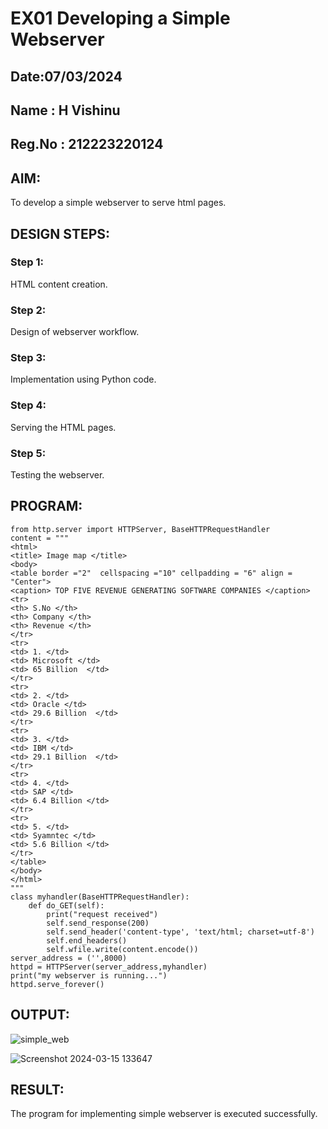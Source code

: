 # EX01 Developing a Simple Webserver
## Date:07/03/2024
## Name : H Vishinu
## Reg.No : 212223220124
## AIM:
To develop a simple webserver to serve html pages.
## DESIGN STEPS:
### Step 1: 
HTML content creation.
### Step 2:
Design of webserver workflow.
### Step 3:
Implementation using Python code.
### Step 4:
Serving the HTML pages.
### Step 5:
Testing the webserver.
## PROGRAM:
```
from http.server import HTTPServer, BaseHTTPRequestHandler
content = """
<html>
<title> Image map </title>
<body>
<table border ="2"  cellspacing ="10" cellpadding = "6" align = "Center"> 
<caption> TOP FIVE REVENUE GENERATING SOFTWARE COMPANIES </caption>
<tr>
<th> S.No </th>
<th> Company </th>
<th> Revenue </th>
</tr>
<tr>
<td> 1. </td>
<td> Microsoft </td>
<td> 65 Billion  </td>
</tr>
<tr>
<td> 2. </td>
<td> Oracle </td>
<td> 29.6 Billion  </td>
</tr>
<tr>
<td> 3. </td>
<td> IBM </td>
<td> 29.1 Billion  </td>
</tr> 
<tr>
<td> 4. </td>
<td> SAP </td>
<td> 6.4 Billion </td>
</tr> 
<tr>
<td> 5. </td>
<td> Syamntec </td>
<td> 5.6 Billion </td>
</tr>
</table>
</body>
</html>
"""
class myhandler(BaseHTTPRequestHandler):
    def do_GET(self):
        print("request received")
        self.send_response(200)
        self.send_header('content-type', 'text/html; charset=utf-8')
        self.end_headers()
        self.wfile.write(content.encode())
server_address = ('',8000)
httpd = HTTPServer(server_address,myhandler)
print("my webserver is running...")
httpd.serve_forever()
```
## OUTPUT:
![simple_web](https://github.com/VisHinu24/simplewebserver/assets/144244396/fcf3b704-06e7-4a9c-bd5a-003dd9d87412)

![Screenshot 2024-03-15 133647](https://github.com/VisHinu24/simplewebserver/assets/144244396/7a01c2b5-2157-4ee0-a0dc-d52e59959cbc)


## RESULT:
The program for implementing simple webserver is executed successfully.
